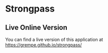 # Strongpass

## Live Online Version
You can find a live version of this application at https://grempe.github.io/strongpass/
